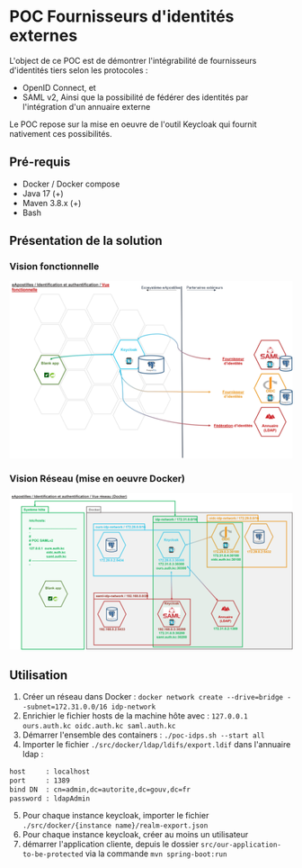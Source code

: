 # POC Fournisseurs d'identités externes

L'object de ce POC est de démontrer l'intégrabilité de fournisseurs d'identités tiers selon les protocoles : 
- OpenID Connect, et
- SAML v2,
Ainsi que la possibilité de fédérer des identités par l'intégration d'un annuaire externe

Le POC repose sur la mise en oeuvre de l'outil Keycloak qui fournit nativement ces possibilités.

## Pré-requis

- Docker / Docker compose
- Java 17 (+)
- Maven 3.8.x (+)
- Bash

## Présentation de la solution

### Vision fonctionnelle

 ![Vision Fonctionnelle](/docs/ressources/vision-fonctionnelle.png)


### Vision Réseau (mise en oeuvre Docker)

![Vision Réseau sous Docker](/docs/ressources/vision-reseau-docker.png)


## Utilisation

1. Créer un réseau dans Docker : `docker network create --drive=bridge --subnet=172.31.0.0/16 idp-network`
2. Enrichier le fichier hosts de la machine hôte avec : `127.0.0.1   ours.auth.kc oidc.auth.kc saml.auth.kc`
3. Démarrer l'ensemble des containers : `./poc-idps.sh --start all`
4. Importer le fichier `./src/docker/ldap/ldifs/export.ldif` dans l'annuaire ldap :
```
host     : localhost
port     : 1389
bind DN  : cn=admin,dc=autorite,dc=gouv,dc=fr
password : ldapAdmin
```
5. Pour chaque instance keycloak, importer le fichier `./src/docker/{instance name}/realm-export.json`
6. Pour chaque instance keycloak, créer au moins un utilisateur
7. démarrer l'application cliente, depuis le dossier `src/our-application-to-be-protected` via la commande `mvn spring-boot:run`

